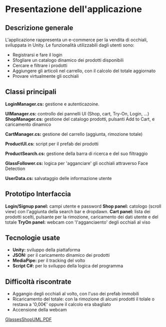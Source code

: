 # Presentazione dell'applicazione #
## Descrizione generale ##
L'applicazione rappresenta un e-commerce per la vendita di occhiali, sviluppata in Unity. Le funzionalità utilizzabili dagli utenti sono:
- Registrarsi e fare il login
- Sfogliare un catalogo dinamico dei prodotti disponibili
- Cercare e filtrare i prodotti
- Aggiungere gli articoli nel carrello, con il calcolo del totale aggiornato
- Provare virtualmente gli occhiali

## Classi principali ##
**LoginManager.cs:** gestione e autenticazoine.

**UIManager.cs:** controllo dei pannelli UI (Shop, cart, Try-On, Login, ...)
**ShopManager.cs:** gestione del catalogo prodotti, pulsanti Add to Cart, e caricamento dinamico

**CartManager.cs:** gestione del carrello (aggiunta, rimozione totale)

**ProductUI.cs:** script per il prefab dei prodotti

**ProductSearch.cs:** gestione della barra di ricerca e del suo filtraggio

**GlassFollower.cs:** logica per 'agganciare' gli occhiali attraverso Face Detection

**UserData.cs:** salvataggio delle informazione utente

## Prototipo Interfaccia ##
**Login/Signup panel:** campi utente e password
**Shop panel:** catologo (scroll view) con l'aggiunta della search bar e dropdawn.
**Cart panel:** lista dei prodotti scelti, pulsante per la rimozione, caricamento dei dati utente e del totale
**TryOn panel:** webcam con 'l'agganciaento' degli occhiali al viso

## Tecnologie usate 
- **Unity:** sviluppo della piattaforma
- **JSON:** per il caricamento dinamico dei prodotti
- **MediaPipe:** per il tracking del volto
- **Script C#:** per lo sviluppo della logica del programma

## Difficoltà riscontrate ##
- Aggangio degli occhiali al volto, con l'uso dei prefab immobili
- Ricaricamento del totale: con la rimozione di alcuni prodotti il tolale o restava a '0,00€' oppure il calcolo era sbagliato
- Accensione della webcam

[GlassesShopUML.PDF](https://github.com/user-attachments/files/22189628/GlassesShopUML.PDF)

  
